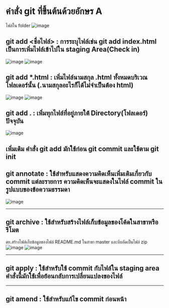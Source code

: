 # คำสั่ง git ที่ขึ้นต้นด้วยอักษร A
ไฟล์ใน folder
![image](https://github.com/Sorawit255/Git_A-Z_Mission_65030255/assets/144196505/d5874982-e109-41da-a66d-9b2d4533c28e)

## git add <ชื่อไฟล์> : การระบุไฟล์เช่น git add index.html เป็นการเพิ่มไฟล์เข้าไปใน staging Area(Check in)

![image](https://github.com/Sorawit255/Git_A-Z_Mission_65030255/assets/144196505/15c40c0d-8400-400a-8320-3ed95db987f7)
![image](https://github.com/Sorawit255/Git_A-Z_Mission_65030255/assets/144196505/1c19c8a0-0c61-4c66-bc63-49625827c68e)

## git add *.html : เพิ่มไฟล์นามสกุล .html ทั้งหมดบริเวณโฟลเดอร์นั้น (.นามสกุลอะไรก็ได้ไม่จำเป็นต้อง html)

![image](https://github.com/Sorawit255/Git_A-Z_Mission_65030255/assets/144196505/bbc957a8-200b-463a-af33-544c1a8375df)
![image](https://github.com/Sorawit255/Git_A-Z_Mission_65030255/assets/144196505/f5fdfe81-f767-4919-a018-589d29266561)

## git add . : เพิ่มทุกไฟล์ที่อยู่ภายใต้ Directory(โฟลเดอร์) ปัจจุบัน

![image](https://github.com/Sorawit255/Git_A-Z_Mission_65030255/assets/144196505/14bda936-f596-45a5-8791-7baf33b1e595)

เพิ่มเติม คำสั่ง git add มักใช้ก่อน git commit และใช้ตาม git init
--------------------------------------------------------------------------------------------------------------

## git annotate : ใช้สำหรับแสดงความคิดเห็นเพิ่มเติมเกี่ยวกับ commit แต่ละรายการ ความคิดเห็นจะแสดงในไฟล์ commit ในรูปแบบของข้อความธรรมดา
![image](https://github.com/Sorawit255/Git_A-Z_Mission_65030255/assets/144196505/a31f6118-5455-4b74-9739-17ce3b2043be)

--------------------------------------------------------------------------------------------------------------
## git archive  : ใช้สำหรับสร้างไฟล์เก็บข้อมูลของโค้ดในสาขาหรือรีโมต
ตย.สร้างไฟล์เก็บข้อมูลของไฟล์ README.md ในสาขา master และบีบอัดเป็นไฟล์ zip
![image](https://github.com/Sorawit255/Git_A-Z_Mission_65030255/assets/144196505/369c5355-4672-4679-9190-42082cf3d331)
![image](https://github.com/Sorawit255/Git_A-Z_Mission_65030255/assets/144196505/de011de9-ce99-4326-9fbd-f1f50c558567)

--------------------------------------------------------------------------------------------------------------
## git apply    : ใช้สำหรับใช้ commit กับไฟล์ใน staging area คำสั่งนี้มักใช้เพื่อย้อนกลับการเปลี่ยนแปลงของไฟล์


--------------------------------------------------------------------------------------------------------------
## git amend    : ใช้สำหรับแก้ไข commit ก่อนหน้า
